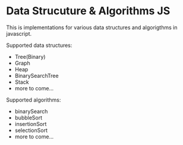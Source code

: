 # Data Strucuture & Algorithms JS

This is implementations for various data structures and algorigthms in javascript. 

Supported data structures:
* Tree(Binary)
* Graph
* Heap
* BinarySearchTree
* Stack
* more to come...

Supported algorithms:
* binarySearch
* bubbleSort
* insertionSort
* selectionSort
* more to come...
